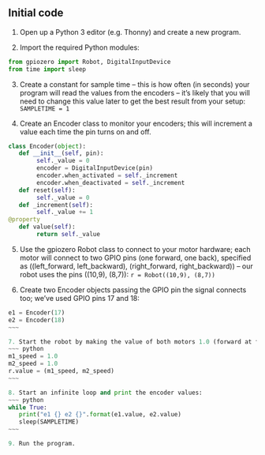 ## Initial code

1. Open up a Python 3 editor (e.g. Thonny) and create a new program.

2. Import the required Python modules:
~~~ python
from gpiozero import Robot, DigitalInputDevice
from time import sleep
~~~

3. Create a constant for sample time – this is how often (in seconds) your program will read the values from the encoders – it’s likely that you will need to change this value later to get the best result from your setup:
`SAMPLETIME = 1`

4. Create an Encoder class to monitor your encoders; this will increment a value each time the pin turns on and off.
~~~ python
class Encoder(object):
   def __init__(self, pin):
        self._value = 0
        encoder = DigitalInputDevice(pin)
        encoder.when_activated = self._increment
        encoder.when_deactivated = self._increment
   def reset(self):
        self._value = 0
   def _increment(self):
        self._value += 1
@property
   def value(self):
        return self._value
~~~

5. Use the gpiozero Robot class to connect to your motor hardware; each motor will connect to two GPIO pins (one forward, one back), specified as ((left_forward, left_backward), (right_forward, right_backward)) – our robot uses the pins ((10,9), (8,7)):
`r = Robot((10,9), (8,7))`

6. Create two Encoder objects passing the GPIO pin the signal connects too; we’ve used GPIO pins 17 and 18: 
~~~~ python
e1 = Encoder(17)
e2 = Encoder(18)
~~~

7. Start the robot by making the value of both motors 1.0 (forward at full speed):
~~~ python
m1_speed = 1.0
m2_speed = 1.0
r.value = (m1_speed, m2_speed)
~~~

8. Start an infinite loop and print the encoder values:
~~~ python
while True:
   print("e1 {} e2 {}".format(e1.value, e2.value)
   sleep(SAMPLETIME)
~~~

9. Run the program.






